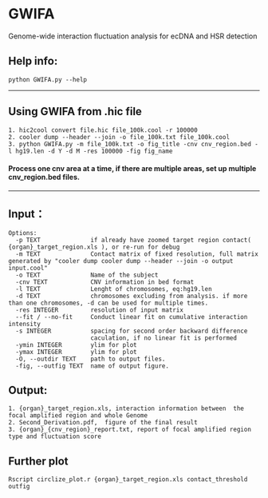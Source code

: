# GWIFA
Genome-wide interaction fluctuation analysis for ecDNA and HSR detection

## Help info:
```
python GWIFA.py --help

```
------
## Using GWIFA from .hic file
```
1. hic2cool convert file.hic file_100k.cool -r 100000 
2. cooler dump --header --join -o file_100k.txt file_100k.cool
3. python GWIFA.py -m file_100k.txt -o fig_title -cnv cnv_region.bed -l hg19.len -d Y -d M -res 100000 -fig fig_name
```
#### Process one cnv area at a time, if there are multiple areas, set up multiple cnv_region.bed files.
------
## Input：
```
Options:
  -p TEXT              if already have zoomed target region contact( {organ}_target_region.xls ), or re-run for debug
  -m TEXT              Contact matrix of fixed resolution, full matrix generated by "cooler dump cooler dump --header --join -o output input.cool"
  -o TEXT              Name of the subject
  -cnv TEXT            CNV information in bed format
  -l TEXT              Lenght of chromosomes, eq:hg19.len
  -d TEXT              chromosomes excluding from analysis. if more than one chromosomes, -d can be used for multiple times.
  -res INTEGER         resolution of input matrix
  --fit / --no-fit     Conduct linear fit on cumulative interaction intensity
  -s INTEGER           spacing for second order backward difference
                       caculation, if no linear fit is performed
  -ymin INTEGER        ylim for plot
  -ymax INTEGER        ylim for plot
  -O, --outdir TEXT    path to output files.
  -fig, --outfig TEXT  name of output figure.
```

## Output:
    1. {organ}_target_region.xls, interaction information between  the focal amplified region and whole Genome
    2. Second_Derivation.pdf,  figure of the final result
    3. {organ}_{cnv_region}_report.txt, report of focal amplified region type and fluctuation score

## Further plot
```
Rscript circlize_plot.r {organ}_target_region.xls contact_threshold outfig
```
